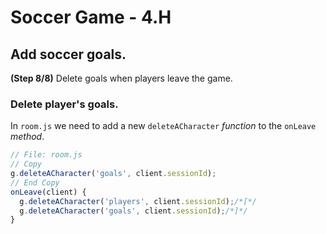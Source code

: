 # Soccer Game - 4.H

## Add soccer goals.

**(Step 8/8)** Delete goals when players leave the game.

### Delete player's goals.

In `room.js` we need to add a new `deleteACharacter` _function_ to the `onLeave` _method_.

```javascript
// File: room.js
// Copy
g.deleteACharacter('goals', client.sessionId);
// End Copy
onLeave(client) {
  g.deleteACharacter('players', client.sessionId);/*[*/
  g.deleteACharacter('goals', client.sessionId);/*]*/
}
```
